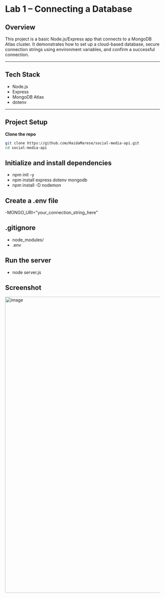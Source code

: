 # Lab 1 – Connecting a Database

##  Overview

This project is a basic Node.js/Express app that connects to a MongoDB Atlas cluster. It demonstrates how to set up a cloud-based database, secure connection strings using environment variables, and confirm a successful connection.

---

## Tech Stack

- Node.js
- Express
- MongoDB Atlas
- dotenv

---

## Project Setup

 **Clone the repo**
   ```bash
   git clone https://github.com/HaidaMarese/social-media-api.git
   cd social-media-api
   ```

##  Initialize and install dependencies

- npm init -y
- npm install express dotenv mongodb
- npm install -D nodemon

## Create a .env file

-MONGO_URI="your_connection_string_here"

## .gitignore

- node_modules/
- .env

##  Run the server

- node server.js

## Screenshot 
<img width="1550" height="964" alt="image" src="https://github.com/user-attachments/assets/c3777e61-7aae-4441-9ed9-dc17f7e1f89b" />


